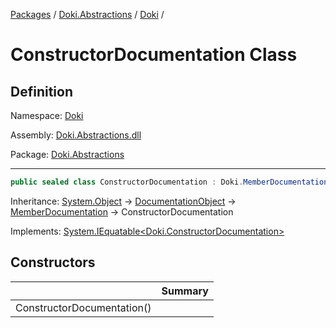 [Packages](../../README.md) / [Doki.Abstractions](../README.md) / [Doki](README.md) / 

# ConstructorDocumentation Class

## Definition

Namespace: [Doki](README.md)

Assembly: [Doki.Abstractions.dll](../README.md)

Package: [Doki.Abstractions](https://www.nuget.org/packages/Doki.Abstractions)

---

```csharp
public sealed class ConstructorDocumentation : Doki.MemberDocumentation, System.IEquatable<Doki.ConstructorDocumentation>
```

Inheritance: [System.Object](https://learn.microsoft.com/en-us/dotnet/api/System.Object) → [DocumentationObject](Doki.DocumentationObject.md) → [MemberDocumentation](Doki.MemberDocumentation.md) → ConstructorDocumentation

Implements: [System.IEquatable&lt;Doki.ConstructorDocumentation&gt;](https://learn.microsoft.com/en-us/dotnet/api/System.IEquatable&lt;Doki.ConstructorDocumentation&gt;)

## Constructors

|   |Summary|
|---|---|
|ConstructorDocumentation()||


